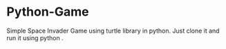 # Python-Game
Simple Space Invader Game using turtle library in python. Just clone it and run it using python .
